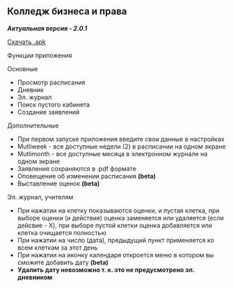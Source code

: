 
## Колледж бизнеса и права

_**Актуальная версия - 2.0.1**_ 

[Скачать .apk](https://github.com/LikCoD/Kbp/raw/main/Releases/kbp-v2.0.1.apk)

Функции приложения

Основные

- Просмотр расписания
- Дневник
- Эл. журнал
- Поиск пустого кабинета
- Создание заявлений

Дополнительные

- При первом запуске приложения введите свои данные в настройках
- Mutliweek - все доступные недели (2) в расписании на одном экране
- Mutlimonth - все доступные месяца в электронном журнале на одном экране
- Заявления сохраняются в .pdf формате
- Оповещение об изменении распиcания **(beta)**
- Выставление оценок **(beta)**

Эл. журнал, учителям

- При нажатии на клетку показываются оценки, и пустая клетка, при выборе оценки (и действия) оценка заменяется или удаляется (если дейсвие - X), при выборе пустой клетки оценка добавляется или клетка очищается полностью
- При нажатии на число (дата), предыдущий пункт применяется ко всем клеткам за этот день
- При нажатии на иконку календаря откроется меню в котором вы сможите добавить дату **(beta)**
- **Удалить дату невозможно т. к. это не предусмотрено эл. дневником**
